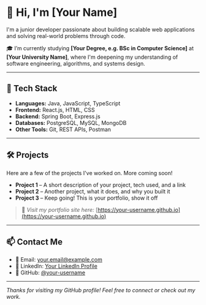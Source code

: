 # 👋 Hi, I'm [Your Name]

I'm a junior developer passionate about building scalable web applications and solving real-world problems through code.

🎓 I’m currently studying **[Your Degree, e.g. BSc in Computer Science]** at **[Your University Name]**, where I'm deepening my understanding of software engineering, algorithms, and systems design.

---

## 🚀 Tech Stack

- **Languages:** Java, JavaScript, TypeScript
- **Frontend:** React.js, HTML, CSS
- **Backend:** Spring Boot, Express.js
- **Databases:** PostgreSQL, MySQL, MongoDB
- **Other Tools:** Git, REST APIs, Postman

---

## 🛠️ Projects

Here are a few of the projects I've worked on. More coming soon!

- **Project 1** – A short description of your project, tech used, and a link
- **Project 2** – Another project, what it does, and why you built it
- **Project 3** – Keep going! This is your portfolio, show it off

> 📌 *Visit my portfolio site here:* [https://your-username.github.io](https://your-username.github.io)

---

## 📫 Contact Me

- 📧 Email: your.email@example.com  
- 💼 LinkedIn: [Your LinkedIn Profile](https://linkedin.com/in/your-profile)  
- 🐙 GitHub: [@your-username](https://github.com/your-username)

---

_Thanks for visiting my GitHub profile! Feel free to connect or check out my work._


